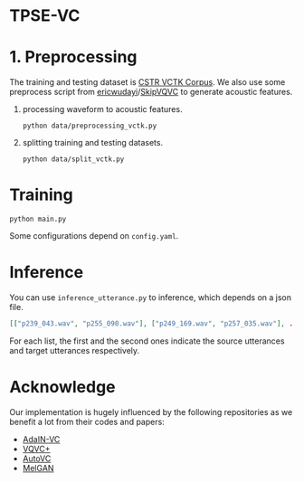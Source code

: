 # TPSE-VC
# 1. Preprocessing
The training and testing dataset is [CSTR VCTK Corpus](https://datashare.ed.ac.uk/handle/10283/3443). We also use some preprocess script from [ericwudayi](https://github.com/ericwudayi)/[SkipVQVC](https://github.com/ericwudayi/SkipVQVC) to generate acoustic features.

1. processing waveform to acoustic features.

   ```
   python data/preprocessing_vctk.py
   ```

2. splitting training and testing datasets.

   ```
   python data/split_vctk.py
   ```

   

# Training
```
python main.py
```

Some configurations depend on ```config.yaml```.

# Inference
You can use ```inference_utterance.py``` to inference, which depends on a json file.

```json
[["p239_043.wav", "p255_090.wav"], ["p249_169.wav", "p257_035.wav"], ..., ]
```

For each list, the first and the second ones indicate the source utterances and target utterances respectively.



# Acknowledge
Our implementation is hugely influenced by the following repositories as we benefit a lot from their codes and papers:

- [AdaIN-VC](https://github.com/jjery2243542/adaptive_voice_conversion)
- [VQVC+](https://github.com/ericwudayi/SkipVQVC)
- [AutoVC](https://github.com/auspicious3000/autovc)
- [MelGAN](https://github.com/descriptinc/melgan-neurips) 